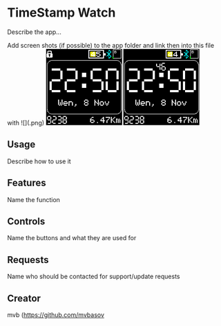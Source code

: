 # TimeStamp Watch

Describe the app...

Add screen shots (if possible) to the app folder and link then into this file with ![](<name>.png)
![](screenshot_1.png)
![](screenshot_2.png)

## Usage

Describe how to use it

## Features

Name the function

## Controls

Name the buttons and what they are used for

## Requests

Name who should be contacted for support/update requests

## Creator

mvb (https://github.com/mvbasov
